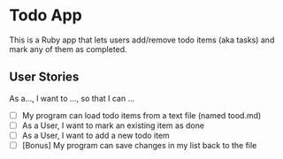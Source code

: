# Todo App

This is a Ruby app that lets users add/remove todo items (aka tasks) and mark any of them as completed.

## User Stories

As a..., I want to ..., so that I can ...

- [ ] My program can load todo items from a text file (named tood.md)
- [ ] As a User, I want to mark an existing item as done
- [ ] As a User, I want to add a new todo item
- [ ] [Bonus] My program can save changes in my list back to the file
